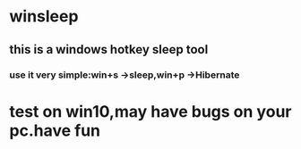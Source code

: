 # winsleep
## this is a windows hotkey sleep tool
### use it very simple:win+s ->sleep,win+p ->Hibernate
# test on win10,may have bugs on your pc.have fun

